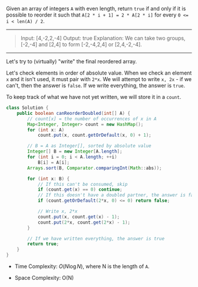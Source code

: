 Given an array of integers `A` with even length, return `true` if and only if it is possible to reorder it such that `A[2 * i + 1] = 2 * A[2 * i]` for every `0 <= i < len(A) / 2`.

---

> Input: [4,-2,2,-4]
> Output: true
> Explanation: We can take two groups, [-2,-4] and [2,4] to form [-2,-4,2,4] or [2,4,-2,-4].

---

Let's try to (virtually) "write" the final reordered array.

Let's check elements in order of absolute value. When we check an element `x` and it isn't used, it must pair with `2*x`. We will attempt to write `x, 2x` - if we can't, then the answer is `false`. If we write everything, the answer is `true`.

To keep track of what we have not yet written, we will store it in a `count`.

```java
class Solution {
    public boolean canReorderDoubled(int[] A) {
        // count[x] = the number of occurrences of x in A
        Map<Integer, Integer> count = new HashMap();
        for (int x: A)
            count.put(x, count.getOrDefault(x, 0) + 1);

        // B = A as Integer[], sorted by absolute value
        Integer[] B = new Integer[A.length];
        for (int i = 0; i < A.length; ++i)
            B[i] = A[i];
        Arrays.sort(B, Comparator.comparingInt(Math::abs));

        for (int x: B) {
            // If this can't be consumed, skip
            if (count.get(x) == 0) continue;
            // If this doesn't have a doubled partner, the answer is false
            if (count.getOrDefault(2*x, 0) <= 0) return false;

            // Write x, 2*x
            count.put(x, count.get(x) - 1);
            count.put(2*x, count.get(2*x) - 1);
        }

        // If we have written everything, the answer is true
        return true;
    }
}
```

- Time Complexity: $O(N \log N)$, where N is the length of `A`.

- Space Complexity: O(N)

  
